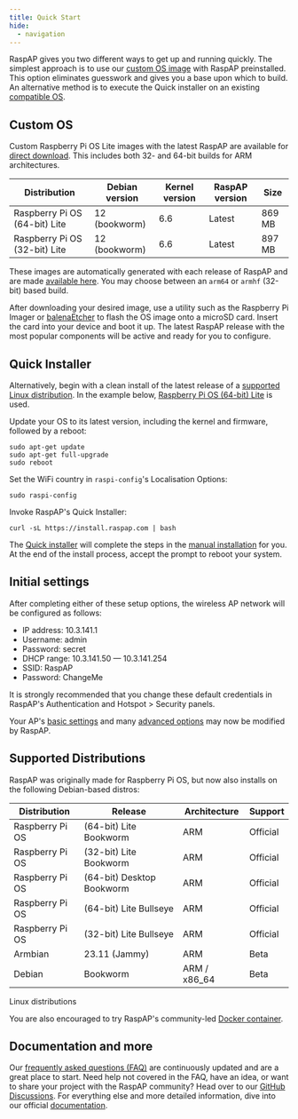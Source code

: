 ```yaml
---
title: Quick Start
hide:
  - navigation
---
```


RaspAP gives you two different ways to get up and running quickly. The simplest approach is to use our <a href="https://github.com/RaspAP/raspap-webgui/releases/latest">custom OS image</a> with RaspAP preinstalled. This option eliminates guesswork and gives you a base upon which to build. An alternative method is to execute the Quick installer on an existing <a href="#distros">compatible OS</a>.

## Custom OS
Custom Raspberry Pi OS Lite images with the latest RaspAP are available for <a href="https://github.com/RaspAP/raspap-webgui/releases/latest">direct download</a>. This includes both 32- and 64-bit builds for ARM architectures.

| Distribution | Debian version | Kernel version | RaspAP version | Size |
| ------------ | -------------- | -------------- | -------------- | ---- |
| Raspberry Pi OS (64-bit) Lite | 12 (bookworm) | 6.6 | Latest | 869 MB |
| Raspberry Pi OS (32-bit) Lite | 12 (bookworm) | 6.6 | Latest | 897 MB |

These images are automatically generated with each release of RaspAP and are made <a href="https://github.com/RaspAP/raspap-webgui/releases/latest">available here</a>. You may choose between an `arm64` or `armhf` (32-bit) based build.

After downloading your desired image, use a utility such as the Raspberry Pi Imager or <a href="https://www.balena.io/etcher">balenaEtcher</a> to flash the OS image onto a microSD card. Insert the card into your device and boot it up. The latest RaspAP release with the most popular components will be active and ready for you to configure.

## Quick Installer
Alternatively, begin with a clean install of the latest release of a <a href="#distros">supported Linux distribution</a>. In the example below, <a href="https://www.raspberrypi.com/software/operating-systems/#raspberry-pi-os-64-bit">Raspberry Pi OS (64-bit) Lite</a> is used.

Update your OS to its latest version, including the kernel and firmware, followed by a reboot:
```
sudo apt-get update
sudo apt-get full-upgrade
sudo reboot
```
Set the WiFi country in `raspi-config`'s Localisation Options:
```
sudo raspi-config
```
Invoke RaspAP's Quick Installer:
```
curl -sL https://install.raspap.com | bash
```

The <a href="https://docs.raspap.com/get-started/quick-installer/">Quick installer</a> will complete the steps in the <a href="https://docs.raspap.com/get-started/manual/">manual installation</a> for you. At the end of the install process, accept the prompt to reboot your system.

## Initial settings
After completing either of these setup options, the wireless AP network will be configured as follows:  

- IP address: 10.3.141.1  
- Username: admin  
- Password: secret  
- DHCP range: 10.3.141.50 — 10.3.141.254  
- SSID: RaspAP  
- Password: ChangeMe  

It is strongly recommended that you change these default credentials in RaspAP's Authentication and Hotspot > Security panels.

Your AP's <a href="https://docs.raspap.com/features-core/ap-basics/">basic settings</a> and many <a href="https://docs.raspap.com/features-core/ap-basics/#advanced-options">advanced options</a> may now be modified by RaspAP.

## Supported Distributions
<a name="distros"></a>
RaspAP was originally made for Raspberry Pi OS, but now also installs on the following Debian-based distros:

| Distribution | Release | Architecture | Support | 
| ------------ | ------- | ------------ | ------- |
| Raspberry Pi OS | (64-bit) Lite Bookworm | ARM | Official | 
| Raspberry Pi OS | (32-bit) Lite Bookworm | ARM | Official | 
| Raspberry Pi OS | (64-bit) Desktop Bookworm | ARM | Official | 
| Raspberry Pi OS | (64-bit) Lite Bullseye | ARM | Official | 
| Raspberry Pi OS | (32-bit) Lite Bullseye | ARM | Official | 
| Armbian  | 23.11 (Jammy)  | ARM  | Beta  |
| Debian | Bookworm | ARM / x86_64 | Beta |

Linux distributions

You are also encouraged to try RaspAP's community-led <a href="https://github.com/RaspAP/raspap-docker">Docker container</a>.

## Documentation and more
Our <a href="https://docs.raspap.com/faq/">frequently asked questions (FAQ)</a> are continuously updated and are a great place to start. Need help not covered in the FAQ, have an idea, or want to share your project with the RaspAP community? Head over to our <a href="https://github.com/RaspAP/raspap-webgui/discussions">GitHub Discussions</a>. For everything else and more detailed information, dive into our official <a href="https://docs.raspap.com">documentation</a>.